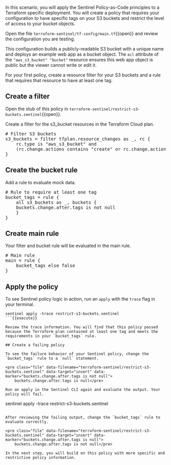 In this scenario, you will apply the Sentinel Policy-as-Code principles to a Terraform specific deployment. You will create a policy that requires your configuration to have specific tags on your S3 buckets and restrict the level of access to your bucket objects.

Open the file `terraform-sentinel/tf-config/main.tf`{{open}} and review the configuration you are testing.

This configuration builds a publicly-readable S3 bucket with a unique name and deploys an example web app as a bucket object. The `acl` attribute of the `"aws_s3_bucket" "bucket"` resource ensures this web app object is public but the viewer cannot write or edit it.

For your first policy, create a resource filter for your S3 buckets and a rule that requires that resource to have at least one tag.

## Create a filter

Open the stub of this policy in `terraform-sentinel/restrict-s3-buckets.sentinel`{{open}}.

Create a filter for the s3_bucket resources in the Terraform Cloud plan.

<pre class="file" data-filename="terraform-sentinel/restrict-s3-buckets.sentinel" data-target="insert" data-marker="# Filter S3 buckets">
# Filter S3 buckets
s3_buckets = filter tfplan.resource_changes as _, rc {
	rc.type is "aws_s3_bucket" and
	(rc.change.actions contains "create" or rc.change.actions is ["update"])
}</pre>

## Create the bucket rule

Add a rule to evaluate mock data.

<pre class="file" data-filename="terraform-sentinel/restrict-s3-buckets.sentinel" data-target="insert" data-marker="# Rule to require at least one tag">
# Rule to require at least one tag
bucket_tags = rule {
	all s3_buckets as _, buckets {
	buckets.change.after.tags is not null
	}
}</pre>

## Create main rule

Your filter and bucket rule will be evaluated in the main rule.

<pre class="file" data-filename="terraform-sentinel/restrict-s3-buckets.sentinel" data-target="insert" data-marker="# Main rule">
# Main rule
main = rule {
    bucket_tags else false
}</pre>

## Apply the policy

To see Sentinel policy logic in action, run an `apply` with the `trace` flag in your terminal.

```
sentinel apply -trace restrict-s3-buckets.sentinel
```{{execute}}

Review the trace information. You will find that this policy passed because the Terraform plan contained at least one tag and meets the requirements in your `bucket_tags` rule.

## Create a failing policy

To see the failure behavior of your Sentinel policy, change the `bucket_tags` rule to a `null` statement.

<pre class="file" data-filename="terraform-sentinel/restrict-s3-buckets.sentinel" data-target="insert" data-marker="buckets.change.after.tags is not null">
	buckets.change.after.tags is null</pre>

Run an apply in the Sentinel CLI again and evaluate the output. Your policy will fail.

```
sentinel apply -trace restrict-s3-buckets.sentinel
```{{execute}}

After reviewing the failing output, change the `bucket_tags` rule to evaluate correctly.

<pre class="file" data-filename="terraform-sentinel/restrict-s3-buckets.sentinel" data-target="insert" data-marker="buckets.change.after.tags is null">
	buckets.change.after.tags is not null</pre>

In the next step, you will build on this policy with more specific and restrictive policy information.
